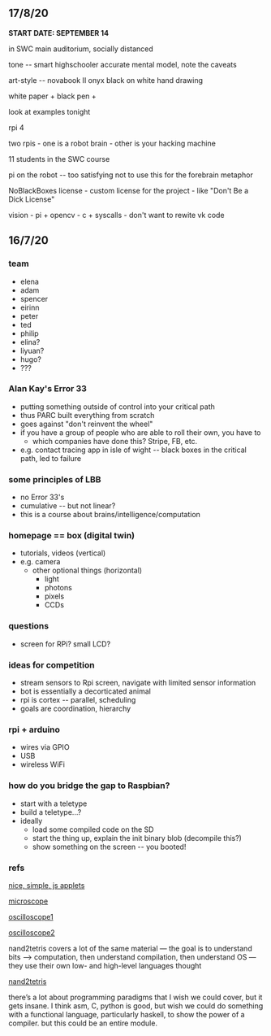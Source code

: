 ## 17/8/20

**START DATE: SEPTEMBER 14**

in SWC main auditorium, socially distanced

tone -- smart highschooler
accurate mental model, note the caveats

art-style -- novabook II onyx
black on white hand drawing

white paper + black pen + 

look at examples tonight

rpi 4

two rpis
	- one is a robot brain
	- other is your hacking machine

11 students in the SWC course

pi on the robot -- too satisfying not to use this for the forebrain metaphor

NoBlackBoxes license
	- custom license for the project
	- like "Don't Be a Dick License"

vision
	- pi + opencv
	- c + syscalls
	- don't want to rewite vk code


## 16/7/20

### team
- elena
- adam
- spencer
- eirinn
- peter
- ted
- philip
- elina?
- liyuan?
- hugo? 
- ???

### Alan Kay's Error 33
- putting something outside of control into your critical path
- thus PARC built everything from scratch
- goes against "don't reinvent the wheel"
- if you have a group of people who are able to roll their own, you have to
	- which companies have done this? Stripe, FB, etc. 
- e.g. contact tracing app in isle of wight -- black boxes in the critical path, led to failure

### some principles of LBB
- no Error 33's
- cumulative -- but not linear?
- this is a course about brains/intelligence/computation

### homepage == box (digital twin)
- tutorials, videos (vertical)
- e.g. camera
	- other optional things (horizontal)
		- light
		- photons
		- pixels
		- CCDs

### questions
- screen for RPi? small LCD?

### ideas for competition
- stream sensors to Rpi screen, navigate with limited sensor information
- bot is essentially a decorticated animal
- rpi is cortex -- parallel, scheduling
- goals are coordination, hierarchy

### rpi + arduino
- wires via GPIO
- USB
- wireless WiFi

### how do you bridge the gap to Raspbian?
- start with a teletype
- build a teletype...?
- ideally
	- load some compiled code on the SD
	- start the thing up, explain the init binary blob (decompile this?)
	- show something on the screen -- you booted! 

### refs

[nice, simple, js applets](https://probmods.org/)

[microscope](https://hackaday.io/project/11429-internet-of-things-microscope)

[oscilloscope1](https://www.scopefun.com/)

[oscilloscope2](https://www.crowdsupply.com/andy-haas/haasoscope)


nand2tetris covers a lot of the same material — the goal is to understand bits —> computation, then understand compilation, then understand OS — they use their own low- and high-level languages thought

[nand2tetris](https://www.nand2tetris.org/project12)

there’s a lot about programming paradigms that I wish we could cover, but it gets insane. I think asm, C, python is good, but wish we could do something with a functional language, particularly haskell, to show the power of a compiler. but this could be an entire module.
